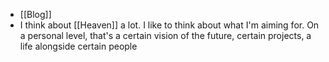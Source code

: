 - [[Blog]]
- I think about [[Heaven]] a lot. I like to think about what I'm aiming for. On a personal level, that's a certain vision of the future, certain projects, a life alongside certain people